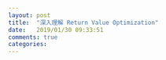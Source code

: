 ```yaml
---
layout: post
title:  "深入理解 Return Value Optimization"
date:   2019/01/30 09:33:51
comments: true
categories:
---
```


